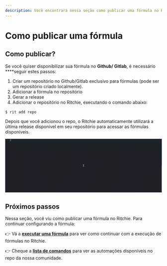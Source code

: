 ```yaml
---
description: Você encontrará nessa seção como publicar uma fórmula no Ritchie.
---
```


# Como publicar uma fórmula

## Como publicar?

Se você quiser disponibilizar sua fórmula no **Github/ Gitlab**, é necessário ****seguir estes passos:

1. Criar um repositório no Github/Gitlab exclusivo para fórmulas \(pode ser um repositório criado localmente\).
2. Adicionar a fórmula no repositório
3. Gerar a release
4. Adicionar o repositório no Ritchie, executando o comando abaixo: 

```text
$ rit add repo
```

Depois que você adicionou o repo, o Ritchie automaticamente utilizará a última release disponível em seu repositório para acessar as fórmulas disponíveis. 

![](../.gitbook/assets/rit-add-repo-3.gif)

## Próximos passos 

Nessa seção, você viu como publicar uma fórmula no Ritchie. Para continuar configurando a fórmula: 

👉 Vá a [**executar uma fórmula**](executar-a-formula.md) para ver como continuar com a execução de fórmulas no Ritchie. 

👉 Cheque a [**lista de comandos**](https://app.gitbook.com/@zup-products/s/ritchie/~/drafts/-MDPWwvUtJ2ZZfV8Mw44/v/v2.0-pt/developer/lista-de-comandos) para ver as automações disponíveis no repo da nossa comunidade. 

